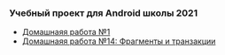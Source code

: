 ### Учебный проект для Android школы 2021

* [Домашнаяя работа №1][hw01]
* [Домашнаяя работа №14: Фрагменты и транзакции][hw14]

[hw01]:./hw01
[hw14]:./hw14
